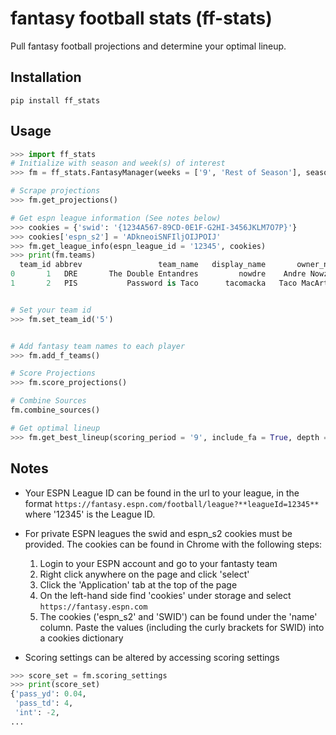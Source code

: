 # fantasy football stats (ff-stats)

Pull fantasy football projections and determine your optimal lineup.


## Installation

```
pip install ff_stats
```

## Usage
```python
>>> import ff_stats
# Initialize with season and week(s) of interest
>>> fm = ff_stats.FantasyManager(weeks = ['9', 'Rest of Season'], season = '2021')

# Scrape projections
>>> fm.get_projections()

# Get espn league information (See notes below)
>>> cookies = {'swid': '{1234A567-89CD-0E1F-G2HI-3456JKLM7O7P}'}
>>> cookies['espn_s2'] = 'ADkneoiSNFIljOIJPOIJ'
>>> fm.get_league_info(espn_league_id = '12345', cookies)
>>> print(fm.teams)
  team_id abbrev                 team_name   display_name       owner_name
0       1   DRE       The Double Entandres         nowdre    Andre Nowzick
1       2   PIS           Password is Taco      tacomacka   Taco MacArthur


# Set your team id
>>> fm.set_team_id('5')


# Add fantasy team names to each player
>>> fm.add_f_teams()

# Score Projections
>>> fm.score_projections()

# Combine Sources
fm.combine_sources()

# Get optimal lineup
>>> fm.get_best_lineup(scoring_period = '9', include_fa = True, depth = 2)
```


## Notes
* Your ESPN League ID can be found in the url to your league, in the format `https://fantasy.espn.com/football/league?**leagueId=12345**` where '12345' is the League ID.

* For private ESPN leagues the swid and espn_s2 cookies must be provided. The cookies can be found in Chrome with the following steps:
  1. Login to your ESPN account and go to your fantasty team
  2. Right click anywhere on the page and click 'select'
  3. Click the 'Application' tab at the top of the page
  4. On the left-hand side find 'cookies' under storage and select `https://fantasy.espn.com`
  5. The cookies ('espn_s2' and 'SWID') can be found under the 'name' column. Paste the values (including the curly brackets for SWID) into a cookies dictionary 



* Scoring settings can be altered by accessing scoring settings
```python
>>> score_set = fm.scoring_settings
>>> print(score_set)
{'pass_yd': 0.04,
 'pass_td': 4,
 'int': -2,
...
```

